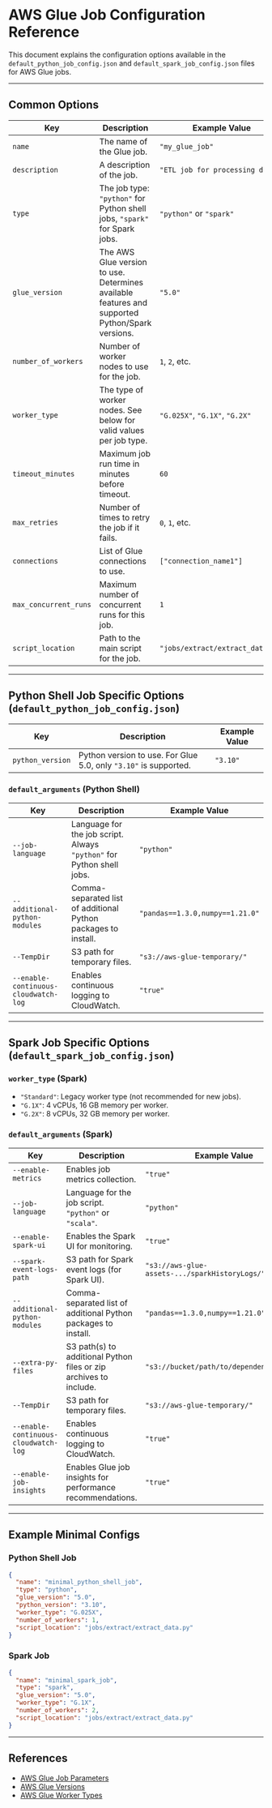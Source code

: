 # AWS Glue Job Configuration Reference

This document explains the configuration options available in the `default_python_job_config.json` and `default_spark_job_config.json` files for AWS Glue jobs.

---

## Common Options

| Key                   | Description                                                                                  | Example Value                          |
|-----------------------|----------------------------------------------------------------------------------------------|----------------------------------------|
| `name`                | The name of the Glue job.                                                                    | `"my_glue_job"`                        |
| `description`         | A description of the job.                                                                    | `"ETL job for processing data"`        |
| `type`                | The job type: `"python"` for Python shell jobs, `"spark"` for Spark jobs.                    | `"python"` or `"spark"`                |
| `glue_version`        | The AWS Glue version to use. Determines available features and supported Python/Spark versions.| `"5.0"`                                |
| `number_of_workers`   | Number of worker nodes to use for the job.                                                   | `1`, `2`, etc.                         |
| `worker_type`         | The type of worker nodes. See below for valid values per job type.                           | `"G.025X"`, `"G.1X"`, `"G.2X"`         |
| `timeout_minutes`     | Maximum job run time in minutes before timeout.                                              | `60`                                   |
| `max_retries`         | Number of times to retry the job if it fails.                                                | `0`, `1`, etc.                         |
| `connections`         | List of Glue connections to use.                                                             | `["connection_name1"]`                 |
| `max_concurrent_runs` | Maximum number of concurrent runs for this job.                                              | `1`                                    |
| `script_location`     | Path to the main script for the job.                                                         | `"jobs/extract/extract_data.py"`       |

---

## Python Shell Job Specific Options (`default_python_job_config.json`)

| Key              | Description                                                                                  | Example Value      |
|------------------|----------------------------------------------------------------------------------------------|--------------------|
| `python_version` | Python version to use. For Glue 5.0, only `"3.10"` is supported.                             | `"3.10"`           |

### `default_arguments` (Python Shell)

| Key                               | Description                                                                                  | Example Value                                  |
|-----------------------------------|----------------------------------------------------------------------------------------------|------------------------------------------------|
| `--job-language`                  | Language for the job script. Always `"python"` for Python shell jobs.                        | `"python"`                                     |
| `--additional-python-modules`     | Comma-separated list of additional Python packages to install.                               | `"pandas==1.3.0,numpy==1.21.0"`                |
| `--TempDir`                       | S3 path for temporary files.                                                                 | `"s3://aws-glue-temporary/"`                   |
| `--enable-continuous-cloudwatch-log` | Enables continuous logging to CloudWatch.                                                   | `"true"`                                       |

---

## Spark Job Specific Options (`default_spark_job_config.json`)

### `worker_type` (Spark)

- `"Standard"`: Legacy worker type (not recommended for new jobs).
- `"G.1X"`: 4 vCPUs, 16 GB memory per worker.
- `"G.2X"`: 8 vCPUs, 32 GB memory per worker.

### `default_arguments` (Spark)

| Key                               | Description                                                                                  | Example Value                                  |
|-----------------------------------|----------------------------------------------------------------------------------------------|------------------------------------------------|
| `--enable-metrics`                | Enables job metrics collection.                                                              | `"true"`                                       |
| `--job-language`                  | Language for the job script. `"python"` or `"scala"`.                                       | `"python"`                                     |
| `--enable-spark-ui`               | Enables the Spark UI for monitoring.                                                         | `"true"`                                       |
| `--spark-event-logs-path`         | S3 path for Spark event logs (for Spark UI).                                                 | `"s3://aws-glue-assets-.../sparkHistoryLogs/"`  |
| `--additional-python-modules`     | Comma-separated list of additional Python packages to install.                               | `"pandas==1.3.0,numpy==1.21.0"`                |
| `--extra-py-files`                | S3 path(s) to additional Python files or zip archives to include.                            | `"s3://bucket/path/to/dependencies.zip"`        |
| `--TempDir`                       | S3 path for temporary files.                                                                 | `"s3://aws-glue-temporary/"`                   |
| `--enable-continuous-cloudwatch-log` | Enables continuous logging to CloudWatch.                                                   | `"true"`                                       |
| `--enable-job-insights`           | Enables Glue job insights for performance recommendations.                                   | `"true"`                                       |

---

## Example Minimal Configs

### Python Shell Job

```json
{
  "name": "minimal_python_shell_job",
  "type": "python",
  "glue_version": "5.0",
  "python_version": "3.10",
  "worker_type": "G.025X",
  "number_of_workers": 1,
  "script_location": "jobs/extract/extract_data.py"
}
```

### Spark Job

```json
{
  "name": "minimal_spark_job",
  "type": "spark",
  "glue_version": "5.0",
  "worker_type": "G.1X",
  "number_of_workers": 2,
  "script_location": "jobs/extract/extract_data.py"
}
```

---

## References

- [AWS Glue Job Parameters](https://docs.aws.amazon.com/glue/latest/dg/aws-glue-programming-etl-glue-arguments.html)
- [AWS Glue Versions](https://docs.aws.amazon.com/glue/latest/dg/release-notes.html)
- [AWS Glue Worker Types](https://docs.aws.amazon.com/glue/latest/dg/add-job.html#job-worker-type)
